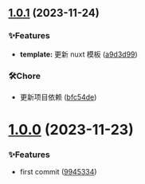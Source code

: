 ## [1.0.1](https://github.com/Noah-Ywh/project-cli/compare/v1.0.0...v1.0.1) (2023-11-24)

### ✨Features

- **template:** 更新 nuxt 模板 ([a9d3d99](https://github.com/Noah-Ywh/project-cli/commit/a9d3d991a9a0595523d676fc0bb53fb5ff12c1fc))

### 🛠️Chore

- 更新项目依赖 ([bfc54de](https://github.com/Noah-Ywh/project-cli/commit/bfc54de09dd3f42326bb833bb410e5c915d3106f))

# [1.0.0](https://github.com/Noah-Ywh/project-cli/compare/99453349b9449801ff0727e1a3b8ebebfe6be8ba...v1.0.0) (2023-11-23)

### ✨Features

- first commit ([9945334](https://github.com/Noah-Ywh/project-cli/commit/99453349b9449801ff0727e1a3b8ebebfe6be8ba))
